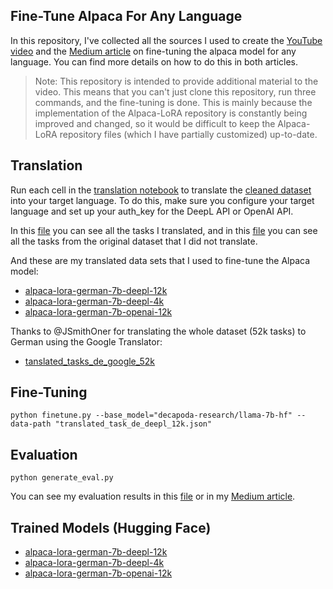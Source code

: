 ## Fine-Tune Alpaca For Any Language
In this repository, I've collected all the sources I used to create the [YouTube video](https://youtu.be/yTROqe8T_eA) and the [Medium article](https://medium.com/p/370f63753f94) on fine-tuning the alpaca model for any language. You can find more details on how to do this in both articles. 

> Note: This repository is intended to provide additional material to the video. This means that you can't just clone this repository, run three commands, and the fine-tuning is done. This is mainly because the implementation of the Alpaca-LoRA repository is constantly being improved and changed, so it would be difficult to keep the Alpaca-LoRA repository files (which I have partially customized) up-to-date.

## Translation
Run each cell in the [translation notebook](./translation.ipynb) to translate the [cleaned dataset](https://github.com/gururise/AlpacaDataCleaned/blob/main/alpaca_data_cleaned.json) into your target language. To do this, make sure you configure your target language and set up your auth_key for the DeepL API or OpenAI API.

In this [file](./data/source_tasks/tasks_translated_en.json) you can see all the tasks I translated, and in this [file](./data/source_tasks/tasks_not_translated_en.json) you can see all the tasks from the original dataset that I did not translate.

And these are my translated data sets that I used to fine-tune the Alpaca model:

- [alpaca-lora-german-7b-deepl-12k](./data/translated/translated_tasks_de_deepl_12k.json)
- [alpaca-lora-german-7b-deepl-4k](./data/translated/translated_tasks_de_deepl_4k.json)
- [alpaca-lora-german-7b-openai-12k](./data/translated/translated_tasks_de_openai_12k.json)

Thanks to @JSmithOner for translating the whole dataset (52k tasks) to German using the Google Translator:
- [tanslated_tasks_de_google_52k](./data/translated/tanslated_tasks_de_google_52k.json)

## Fine-Tuning
```
python finetune.py --base_model="decapoda-research/llama-7b-hf" --data-path "translated_task_de_deepl_12k.json"
```

## Evaluation
```
python generate_eval.py
```

You can see my evaluation results in this [file](./data/evaluation/evaluation_result_first_20.txt) or in my [Medium article](https://medium.com/p/8e363a0a99ca).


## Trained Models (Hugging Face)
- [alpaca-lora-german-7b-deepl-12k](https://huggingface.co/thisserand/alpaca-lora-german-7b-deepl-12k)
- [alpaca-lora-german-7b-deepl-4k](https://huggingface.co/thisserand/alpaca-lora-german-7b-deepl-4k)
- [alpaca-lora-german-7b-openai-12k](https://huggingface.co/thisserand/alpaca-lora-german-7b-openai-12k)
